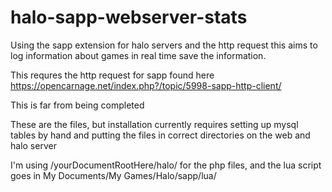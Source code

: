 # halo-sapp-webserver-stats
Using the sapp extension for halo servers and the http request this aims to log information about games in real time save the information.

This requres the http request for sapp found here https://opencarnage.net/index.php?/topic/5998-sapp-http-client/

This is far from being completed

These are the files, but installation currently requires setting up mysql tables by hand and putting the files in correct directories on the web and halo server

I'm using /yourDocumentRootHere/halo/  for the php files, and the lua script goes in My Documents/My Games/Halo/sapp/lua/
